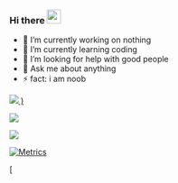 ### Hi there <img src="https://raw.githubusercontent.com/MartinHeinz/MartinHeinz/master/wave.gif" width="25px">

- 🔭 I’m currently working on nothing
- 🌱 I’m currently learning coding
- 🤔 I’m looking for help with good people
- 💬 Ask me about anything
- ⚡ fact: i am noob

[![](https://komarev.com/ghpvc/?username=your-github-username&color=green&style=flat&label=VISITORS)
)](http://satyendra.cf)


[![](https://github-readme-stats.vercel.app/api?username=casperteam)](http://satyendra.cf)


[![](https://hit.yhype.me/github/profile?user_id=84174959)](http://satyendra.cf)

[![Metrics](https://metrics.lecoq.io/casperteam?template=classic&base.header=0&lines=1&screenshot=1&pagespeed=1&pagespeed.url=http%3A%2F%2Fsatyendra.cf&pagespeed.detailed=true&pagespeed.screenshot=false&screenshot.title=webshot&screenshot.url=http%3A%2F%2Fsatyendra.cf&screenshot.selector=html&screenshot.background=false&config.timezone=Asia%2FCalcutta)](http://satyendra.cf)



[![[](https://github.com/CasperTeam/CasperTeam/blob/main/README.md)](http://satyendra.cf)
